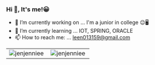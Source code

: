 ### Hi 👋, It's me!😀

- 🔭 I’m currently working on ...  I'm a junior in college 😉🖥️
- 🌱 I’m currently learning ...   IOT, SPRING, ORACLE
- 📫 How to reach me: ... leen013159@gmail.com


<!-- - 🔭 I’m currently working on ...  junior in college!!!
- 🌱 I’m currently learning ...   IOT, SPRING, REACT
- 👯 I’m looking to collaborate on ...
- 🤔 I’m looking for help with ...
- 💬 Ask me about ...
- 📫 How to reach me: ... jenjennie707@gmail.com
- 😄 Pronouns: ...
- ⚡ Fun fact: ...  -->

<table>
    <tr>
        <td valign="top" width="50%" style="border: none">
        <img align="left" src="https://github-readme-stats.vercel.app/api/top-langs?username=jenjenniee&show_icons=true&locale=en&layout=compact&theme=vue" alt="jenjenniee" />
        </td>
        <td valign="top" width="50%" style="border: none">
        <img align="center" src="https://github-readme-stats.vercel.app/api?username=jenjenniee&show_icons=true&locale=en&theme=vue" alt="jenjenniee" />
        </td>
    </tr>
</table>
